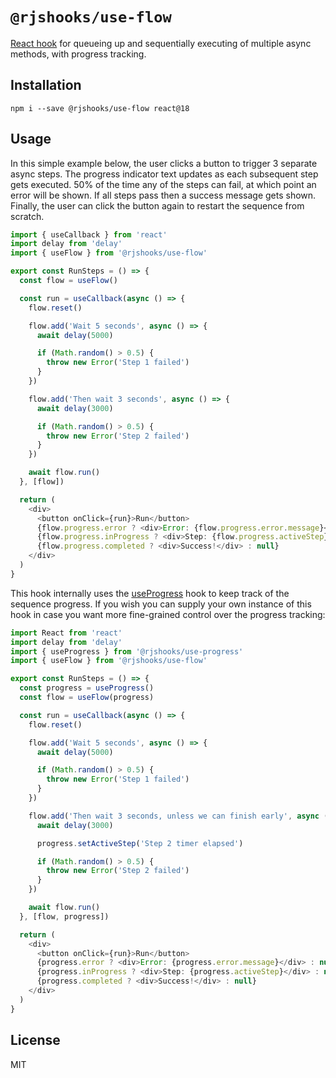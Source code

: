 # `@rjshooks/use-flow`

[React hook](https://reactjs.org/docs/hooks-intro.html) for queueing up and sequentially executing of multiple async methods, with progress tracking.


## Installation

```shell
npm i --save @rjshooks/use-flow react@18
```

## Usage

In this simple example below, the user clicks a button to trigger 3 separate async steps. The progress indicator text updates as each subsequent step gets executed. 50% of the time any of the steps can fail, at which point an error will be shown. If all steps pass then a success message gets shown. Finally, the user can click the button again to restart the sequence from scratch.

```js
import { useCallback } from 'react'
import delay from 'delay'
import { useFlow } from '@rjshooks/use-flow'

export const RunSteps = () => {
  const flow = useFlow()

  const run = useCallback(async () => {
    flow.reset()

    flow.add('Wait 5 seconds', async () => {
      await delay(5000)

      if (Math.random() > 0.5) {
        throw new Error('Step 1 failed')
      }
    })

    flow.add('Then wait 3 seconds', async () => {
      await delay(3000)

      if (Math.random() > 0.5) {
        throw new Error('Step 2 failed')
      }
    })

    await flow.run()
  }, [flow])

  return (
    <div>
      <button onClick={run}>Run</button>
      {flow.progress.error ? <div>Error: {flow.progress.error.message}</div> : null}
      {flow.progress.inProgress ? <div>Step: {flow.progress.activeStep}</div> : null}
      {flow.progress.completed ? <div>Success!</div> : null}
    </div>
  )
} 
```

This hook internally uses the [useProgress](https://www.npmjs.com/package/@rjshooks/use-progress) hook to keep track of the sequence progress. If you wish you can supply your own instance of this hook in case you want more fine-grained control over the progress tracking:

```js
import React from 'react'
import delay from 'delay'
import { useProgress } from '@rjshooks/use-progress'
import { useFlow } from '@rjshooks/use-flow'

export const RunSteps = () => {
  const progress = useProgress()
  const flow = useFlow(progress)

  const run = useCallback(async () => {
    flow.reset()

    flow.add('Wait 5 seconds', async () => {
      await delay(5000)

      if (Math.random() > 0.5) {
        throw new Error('Step 1 failed')
      }
    })

    flow.add('Then wait 3 seconds, unless we can finish early', async () => {
      await delay(3000)

      progress.setActiveStep('Step 2 timer elapsed')

      if (Math.random() > 0.5) {
        throw new Error('Step 2 failed')
      }
    })

    await flow.run()
  }, [flow, progress])

  return (
    <div>
      <button onClick={run}>Run</button>
      {progress.error ? <div>Error: {progress.error.message}</div> : null}
      {progress.inProgress ? <div>Step: {progress.activeStep}</div> : null}
      {progress.completed ? <div>Success!</div> : null}
    </div>
  )
} 
```


## License

MIT
